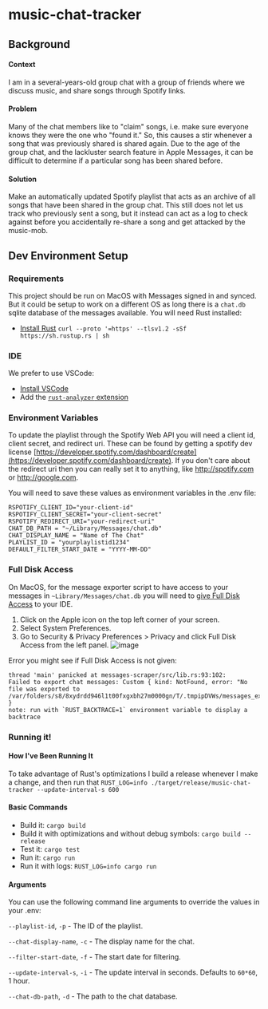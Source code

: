 # music-chat-tracker

## Background
#### Context
I am in a several-years-old group chat with a group of friends where we discuss music, and share songs through Spotify links.
#### Problem
Many of the chat members like to "claim" songs, i.e. make sure everyone knows they were the one who "found it." So, this causes a stir whenever a song that was previously shared is shared again. Due to the age of the group chat, and the lackluster search feature in Apple Messages, it can be difficult to determine if a particular song has been shared before.
#### Solution
Make an automatically updated Spotify playlist that acts as an archive of all songs that have been shared in the group chat. This still does not let us track who previously sent a song, but it instead can act as a log to check against before you accidentally re-share a song and get attacked by the music-mob.

## Dev Environment Setup
### Requirements
This project should be run on MacOS with Messages signed in and synced. But it could be setup to work on a different OS as long there is a `chat.db` sqlite database of the messages available.
You will need Rust installed:
- [Install Rust](https://www.rust-lang.org/tools/install) `curl --proto '=https' --tlsv1.2 -sSf https://sh.rustup.rs | sh`

### IDE
We prefer to use VSCode:
- [Install VSCode](https://code.visualstudio.com/download)
- Add the [`rust-analyzer` extension](https://marketplace.visualstudio.com/items?itemName=rust-lang.rust-analyzer)

### Environment Variables
To update the playlist through the Spotify Web API you will need a client id, client secret, and redirect uri. These can be found by getting a spotify dev license
[https://developer.spotify.com/dashboard/create](https://developer.spotify.com/dashboard/create). If you don't care about the redirect uri then you can really set it to anything, like http://spotify.com or http://google.com.

You will need to save these values as environment variables in the .env file:
```
RSPOTIFY_CLIENT_ID="your-client-id"
RSPOTIFY_CLIENT_SECRET="your-client-secret"
RSPOTIFY_REDIRECT_URI="your-redirect-uri"
CHAT_DB_PATH = "~/Library/Messages/chat.db"
CHAT_DISPLAY_NAME = "Name of The Chat"
PLAYLIST_ID = "yourplaylistid1234"
DEFAULT_FILTER_START_DATE = "YYYY-MM-DD"
```

### Full Disk Access
On MacOS, for the message exporter script to have access to your messages in `~Library/Messages/chat.db` you will need to [give Full Disk Access](https://kb.synology.com/en-us/C2/tutorial/How_to_enable_Full_Disk_Access_on_a_Mac) to your IDE.
1. Click on the Apple icon on the top left corner of your screen.
2. Select System Preferences.
3. Go to Security & Privacy Preferences > Privacy and click Full Disk Access from the left panel.
![image](https://github.com/christianaaronschroeder/music-chat-tracker/assets/43764673/41a6f93d-39e2-4e0e-a40a-b6f601a2e370)

Error you might see if Full Disk Access is not given:
```
thread 'main' panicked at messages-scraper/src/lib.rs:93:102:
Failed to export chat messages: Custom { kind: NotFound, error: "No file was exported to /var/folders/s8/8xydrdd946l1t00fxgxbh27m0000gn/T/.tmpipDVWs/messages_export.html" }
note: run with `RUST_BACKTRACE=1` environment variable to display a backtrace
```

### Running it!
#### How I've Been Running It
To take advantage of Rust's optimizations I build a release whenever I make a change, and then run that `RUST_LOG=info ./target/release/music-chat-tracker --update-interval-s 600`
#### Basic Commands
- Build it: `cargo build`
- Build it with optimizations and without debug symbols: `cargo build --release`
- Test it: `cargo test`
- Run it: `cargo run`
- Run it with logs: `RUST_LOG=info cargo run`
#### Arguments
You can use the following command line arguments to override the values in your .env:

`--playlist-id`, `-p` - The ID of the playlist.

`--chat-display-name`, `-c` - The display name for the chat.

`--filter-start-date`, `-f` - The start date for filtering.

`--update-interval-s`, `-i` - The update interval in seconds. Defaults to `60*60`, 1 hour.

`--chat-db-path`, `-d` - The path to the chat database.
